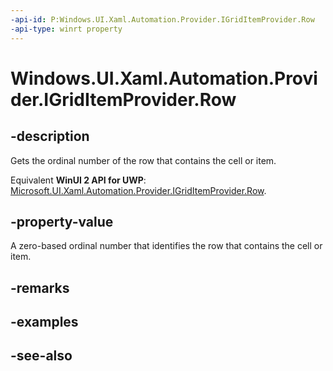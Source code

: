 ```yaml
---
-api-id: P:Windows.UI.Xaml.Automation.Provider.IGridItemProvider.Row
-api-type: winrt property
---
```


<!-- Property syntax
public int Row { get; }
-->

# Windows.UI.Xaml.Automation.Provider.IGridItemProvider.Row

## -description
Gets the ordinal number of the row that contains the cell or item.

Equivalent **WinUI 2 API for UWP**: [Microsoft.UI.Xaml.Automation.Provider.IGridItemProvider.Row](/windows/winui/api/microsoft.ui.xaml.automation.provider.igriditemprovider.row).

## -property-value
A zero-based ordinal number that identifies the row that contains the cell or item.

## -remarks

## -examples

## -see-also
